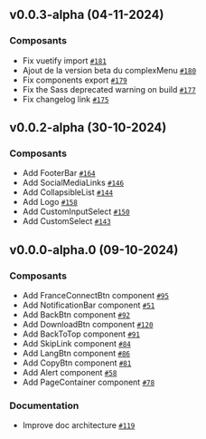 ## v0.0.3-alpha (04-11-2024)

### Composants

- Fix vuetify import [`#181`](https://github.com/assurance-maladie-digital/design-system-v3/pull/181)
- Ajout de la version beta du complexMenu [`#180`](https://github.com/assurance-maladie-digital/design-system-v3/pull/180)
- Fix components export [`#179`](https://github.com/assurance-maladie-digital/design-system-v3/pull/179)
- Fix the Sass deprecated warning on build [`#177`](https://github.com/assurance-maladie-digital/design-system-v3/pull/177)
- Fix changelog link [`#175`](https://github.com/assurance-maladie-digital/design-system-v3/pull/175)

## v0.0.2-alpha (30-10-2024)

### Composants

- Add FooterBar [`#164`](https://github.com/assurance-maladie-digital/design-system-v3/pull/164)
- Add SocialMediaLinks [`#146`](https://github.com/assurance-maladie-digital/design-system-v3/pull/146)
- Add CollapsibleList [`#144`](https://github.com/assurance-maladie-digital/design-system-v3/pull/144)
- Add Logo [`#158`](https://github.com/assurance-maladie-digital/design-system-v3/pull/158)
- Add CustomInputSelect [`#150`](https://github.com/assurance-maladie-digital/design-system-v3/pull/150)
- Add CustomSelect [`#143`](https://github.com/assurance-maladie-digital/design-system-v3/pull/143)

## v0.0.0-alpha.0 (09-10-2024)

### Composants

- Add FranceConnectBtn component [`#95`](https://github.com/assurance-maladie-digital/design-system-v3/pull/95)
- Add NotificationBar component [`#51`](https://github.com/assurance-maladie-digital/design-system-v3/pull/51)
- Add BackBtn component [`#92`](https://github.com/assurance-maladie-digital/design-system-v3/pull/92)
- Add DownloadBtn component [`#120`](https://github.com/assurance-maladie-digital/design-system-v3/pull/120)
- Add BackToTop component  [`#91`](https://github.com/assurance-maladie-digital/design-system-v3/pull/91)
- Add SkipLink component [`#84`](https://github.com/assurance-maladie-digital/design-system-v3/pull/84)
- Add LangBtn component [`#86`](https://github.com/assurance-maladie-digital/design-system-v3/pull/86)
- Add CopyBtn component [`#81`](https://github.com/assurance-maladie-digital/design-system-v3/pull/81)
- Add Alert component [`#58`](https://github.com/assurance-maladie-digital/design-system-v3/pull/58)
- Add PageContainer component [`#78`](https://github.com/assurance-maladie-digital/design-system-v3/pull/78)

### Documentation

- Improve doc architecture [`#119`](https://github.com/assurance-maladie-digital/design-system-v3/pull/119)